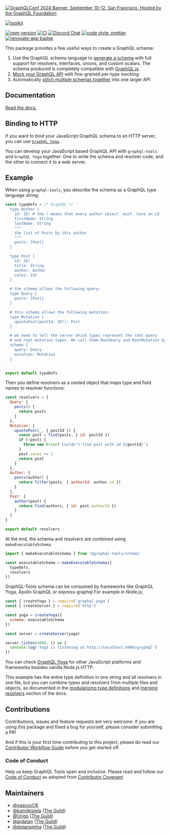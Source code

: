 [![GraphQLConf 2024 Banner: September 10-12, San Francisco. Hosted by the GraphQL Foundation](https://github.com/user-attachments/assets/bdb8cd5d-5186-4ece-b06b-b00a499b7868)](https://graphql.org/conf/2024/?utm_source=github&utm_medium=graphql_tools&utm_campaign=readme)

[![toolkit](https://user-images.githubusercontent.com/20847995/80261023-feb6e380-8691-11ea-8680-5747fa02c5d8.gif)](https://graphql-tools.com)

[![npm version](https://badge.fury.io/js/%40graphql-tools%2Futils.svg)](https://badge.fury.io/js/%40graphql-tools%2Futils)
[![CI](https://github.com/ardatan/graphql-tools/workflows/CI/badge.svg)](https://github.com/ardatan/graphql-tools/actions)
[![Discord Chat](https://img.shields.io/discord/625400653321076807)](https://discord.gg/xud7bH9)
[![code style: prettier](https://img.shields.io/badge/code_style-prettier-ff69b4.svg?style=flat-square)](https://github.com/prettier/prettier)
[![renovate-app badge][renovate-badge]][renovate-app]

[renovate-badge]: https://img.shields.io/badge/renovate-app-blue.svg
[renovate-app]: https://renovateapp.com/

This package provides a few useful ways to create a GraphQL schema:

1. Use the GraphQL schema language to
   [generate a schema](https://graphql-tools.com/docs/generate-schema) with full support for
   resolvers, interfaces, unions, and custom scalars. The schema produced is completely compatible
   with [GraphQL.js](https://github.com/graphql/graphql-js).
2. [Mock your GraphQL API](https://graphql-tools.com/docs/mocking) with fine-grained per-type
   mocking
3. Automatically
   [stitch multiple schemas together](https://www.graphql-tools.com/docs/stitch-combining-schemas)
   into one larger API

## Documentation

[Read the docs.](https://graphql-tools.com/docs/introduction)

## Binding to HTTP

If you want to bind your JavaScript GraphQL schema to an HTTP server, you can use
[`GraphQL Yoga`](https://www.graphql-yoga.com) .

You can develop your JavaScript based GraphQL API with `graphql-tools` and `GraphQL Yoga` together:
One to write the schema and resolver code, and the other to connect it to a web server.

## Example

When using `graphql-tools`, you describe the schema as a GraphQL type language string:

```js
const typeDefs = /* GraphQL */ `
  type Author {
    id: ID! # the ! means that every author object _must_ have an id
    firstName: String
    lastName: String
    """
    the list of Posts by this author
    """
    posts: [Post]
  }

  type Post {
    id: ID!
    title: String
    author: Author
    votes: Int
  }

  # the schema allows the following query:
  type Query {
    posts: [Post]
  }

  # this schema allows the following mutation:
  type Mutation {
    upvotePost(postId: ID!): Post
  }

  # we need to tell the server which types represent the root query
  # and root mutation types. We call them RootQuery and RootMutation by convention.
  schema {
    query: Query
    mutation: Mutation
  }
`

export default typeDefs
```

Then you define resolvers as a nested object that maps type and field names to resolver functions:

```js
const resolvers = {
  Query: {
    posts() {
      return posts
    }
  },
  Mutation: {
    upvotePost(_, { postId }) {
      const post = find(posts, { id: postId })
      if (!post) {
        throw new Error(`Couldn't find post with id ${postId}`)
      }
      post.votes += 1
      return post
    }
  },
  Author: {
    posts(author) {
      return filter(posts, { authorId: author.id })
    }
  },
  Post: {
    author(post) {
      return find(authors, { id: post.authorId })
    }
  }
}

export default resolvers
```

At the end, the schema and resolvers are combined using `makeExecutableSchema`:

```js
import { makeExecutableSchema } from '@graphql-tools/schema'

const executableSchema = makeExecutableSchema({
  typeDefs,
  resolvers
})
```

GraphQL-Tools schema can be consumed by frameworks like GraphQL Yoga, Apollo GraphQL or
express-graphql For example in Node.js;

```js
const { createYoga } = require('graphql-yoga')
const { createServer } = require('http')

const yoga = createYoga({
  schema: executableSchema
})

const server = createServer(yoga)

server.listen(4000, () => {
  console.log('Yoga is listening at http://localhost:4000/graphql')
})
```

You can check [GraphQL Yoga](https://www.graphql-yoga.com) for other JavaScript platforms and
frameworks besides vanilla Node.js HTTP.

This example has the entire type definition in one string and all resolvers in one file, but you can
combine types and resolvers from multiple files and objects, as documented in the
[modularizing type definitions](https://graphql-tools.com/docs/schema-merging#merging-type-definitions)
and [merging resolvers](https://graphql-tools.com/docs/schema-merging#merging-resolvers) section of
the docs.

## Contributions

Contributions, issues and feature requests are very welcome. If you are using this package and fixed
a bug for yourself, please consider submitting a PR!

And if this is your first time contributing to this project, please do read our
[Contributor Workflow Guide](https://github.com/the-guild-org/Stack/blob/master/CONTRIBUTING.md)
before you get started off.

### Code of Conduct

Help us keep GraphQL Tools open and inclusive. Please read and follow our
[Code of Conduct](https://github.com/the-guild-org/Stack/blob/master/CODE_OF_CONDUCT.md) as adopted
from [Contributor Covenant](https://www.contributor-covenant.org/)

## Maintainers

- [@yaacovCR](https://github.com/yaacovCR)
- [@kamilkisiela](https://github.com/kamilkisiela) ([The Guild](https://github.com/the-guild-org))
- [@Urigo](https://github.com/Urigo) ([The Guild](https://github.com/the-guild-org))
- [@ardatan](https://github.com/ardatan) ([The Guild](https://github.com/the-guild-org))
- [@dotansimha](https://github.com/dotansimha) ([The Guild](https://github.com/the-guild-org))
